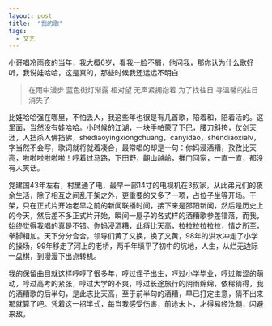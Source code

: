 ```yaml
---
layout: post
title:  "我的歌"
tags:
  - 文艺
---
```


小哥唱冷雨夜的当年，我大概6岁，看我一脸不屑，他问我，那你认为什么歌好听，我说娃哈哈，这是真的，那些时候我还远远不明白

> 在雨中漫步
> 蓝色街灯渐露
> 相对望
> 无声紧拥抱着
> 为了找往日
> 寻温馨的往日
> 消失了

比娃哈哈强在哪里，不怕丢人，我这些年也很是有几首歌，陪着和，陪着活的。这里面，当然没有娃哈哈。小时候的江湖，一块手帕蒙了下巴，腰刀斜挎，仗剑天涯，人挡杀人佛挡佛，shediaoyingxiongchuang，canyidao，shendiaoxialv，字当然不会写，歌词就将就着凑合，最常唱的却是一句：你妈浸酒糟，孜孜比天高，啦啦啦啦啦啦！哼着过马路，下田野，翻山越岭，推门回家，一直一直，都没有人笑话。

党建国43年左右，村里通了电，最早一部14寸的电视机在3叔家，从此弟兄们的夜余生活，除了相互之间乱干架之外，更重要的又多了一项，占位子坐等开场。干架，只在正式片开始老早之前的新闻联播时间，接下来是邵阳新闻，然后是历史上的今天，然后差不多正式片开始，瞬间一屋子的各式样的酒糟歌参差错落，而我，始终觉得我唱的真是不错。你妈浸酒糟，此痔比天高，拉拉拉拉拉拉，情之所至，拳脚相加。天下分分合合，领导们黄了又换，换了又黄，98年的洪水冲走了小学的操场，99年移走了河上的老桥，两千年填平了初中的坑地，人生，从烂无边际一盘棋，到漫漫下出点转机。

我的保留曲目就这样哼哼了很多年，哼过侄子出生，哼过小学毕业，哼过羞涩的萌动，哼过高考的紧张，哼过大学的不爽，哼过长途旅行的阴雨绵绵，依稀猜得，我的酒糟歌的后半句，是此志比天高，至于前半句的酒糟，早已打定主意，猜不出来那就算了吧。凭着这一招半式，每当我感受伤害，前途未卜，才得易经洗髓，闪避来敌。
